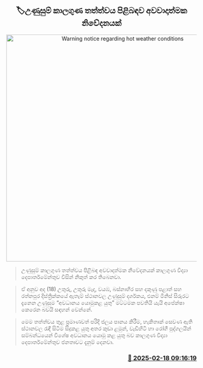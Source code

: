 <p align='center'><b><h2 align='center' title='Warning notice regarding hot weather conditions'>🏷උණුසුම් කාලගුණ තත්ත්වය පිළිබඳ​ව අවවාදාත්මක නිවේදනයක්</h2></b></p>
<p align='center'><img src='https://helakuru.sgp1.cdn.digitaloceanspaces.com/esana/images/lib/hot-weather-road.jpg' width='600' alt='Warning notice regarding hot weather conditions'></p>

> උණුසුම් කාලගුණ තත්ත්වය පිළිබඳ අවවාදාත්මක නිවේදනයක් කාලගුණ විද්‍යා දෙපාර්තමේන්තුව විසින් නිකුත් කර තිබෙනවා.

> ඒ අනුව අද (18) උතුරු, උතුරු මැද, වයඹ, බස්නාහිර සහ දකුණු පළාත් සහ රත්නපුර දිස්ත්‍රික්කයේ ඇතැම් ස්ථානවල උණුසුම් දර්ශකය, එනම් මිනිස් සිරුරට දැනෙන උණුසුම “අවධානය යොමුකළ යුතු” මට්ටමක පවතියි යැයි අපේක්ෂා කෙරෙන බවයි සඳහන් වෙන්නේ.

> මෙම තත්ත්වය තුළ ප්‍රමාණවත් පරිදි ජලය පානය කිරීම, හැකිතාක් සෙවණ ඇති ස්ථානවල රැඳී සිටීම සිදුකළ යුතු අතර කුඩා ළමුන්, වැඩිහිටි හා රෝගී පුද්ගලයින් සම්බන්ධයෙන් විශේෂ අවධානය යොමු කළ යුතු බව කාලගුණ විද්‍යා දෙපාර්තමේන්තුව ජනතාවට දැනුම් දෙනවා.



<h3 align='right'><a href='https://www.helakuru.lk/esana/p/107570/'>📅 2025-02-18 09:16:19</a></h3>
